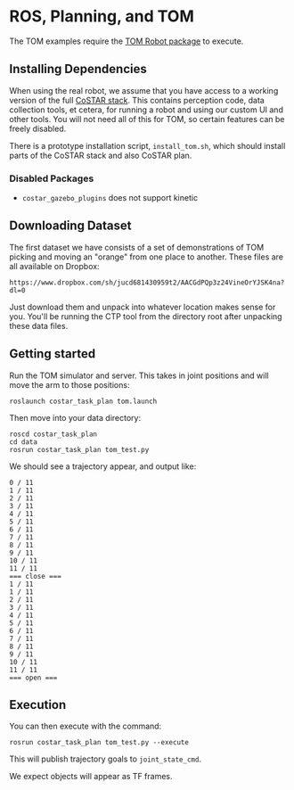 
# ROS, Planning, and TOM

The TOM examples require the [TOM Robot package](https://github.com/cpaxton/tom_robot) to execute.

## Installing Dependencies

When using the real robot, we assume that you have access to a working version of the full [CoSTAR stack](https://github.com/cpaxton/costar_stack/). This contains perception code, data collection tools, et cetera, for running a robot and using our custom UI and other tools. You will not need all of this for TOM, so certain features can be freely disabled.

There is a prototype installation script, `install_tom.sh`, which should install parts of the CoSTAR stack and also CoSTAR plan.

### Disabled Packages

  - `costar_gazebo_plugins` does not support kinetic

## Downloading Dataset

The first dataset we have consists of a set of demonstrations of TOM picking and moving an "orange" from one place to another. These files are all available on Dropbox:
```
https://www.dropbox.com/sh/jucd681430959t2/AACGdPQp3z24VineOrYJSK4na?dl=0
```

Just download them and unpack into whatever location makes sense for you. You'll be running the CTP tool from the directory root after unpacking these data files.

## Getting started

Run the TOM simulator and server. This takes in joint positions and will move the arm to those positions:

```
roslaunch costar_task_plan tom.launch
```

Then move into your data directory:
```
roscd costar_task_plan
cd data
rosrun costar_task_plan tom_test.py
```

We should see a trajectory appear, and output like:

```
0 / 11
1 / 11
2 / 11
3 / 11
4 / 11
5 / 11
6 / 11
7 / 11
8 / 11
9 / 11
10 / 11
11 / 11
=== close ===
1 / 11
1 / 11
2 / 11
3 / 11
4 / 11
5 / 11
6 / 11
7 / 11
8 / 11
9 / 11
10 / 11
11 / 11
=== open ===
```

## Execution

You can then execute with the command:

```
rosrun costar_task_plan tom_test.py --execute
```

This will publish trajectory goals to `joint_state_cmd`.

We expect objects will appear as TF frames.

